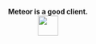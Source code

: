 <p align="center">
         <b>Meteor is a good client.<b>
         <br>
         <img width="40" src="https://github.githubassets.com/images/mona-loading-default.gif">
</p>
